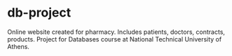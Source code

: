 # db-project

Online website created for pharmacy. Includes patients, doctors, contracts, products. 
Project for Databases course at National Technical University of Athens.

